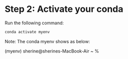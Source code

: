 # Step 2: Activate your conda

Run the following command:

```bash
conda activate myenv

```
Note: The conda myenv shows as below:
 
(myenv) sherine@sherines-MacBook-Air ~ % 
